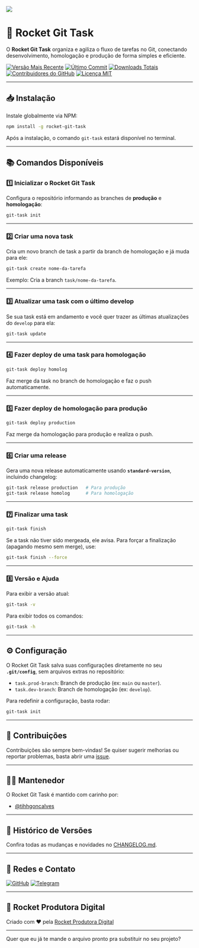 <img src="https://raw.githubusercontent.com/filipedeschamps/rss-feed-emitter/master/content/logo.gif">

# 🚀 Rocket Git Task

O **Rocket Git Task** organiza e agiliza o fluxo de tarefas no Git, conectando desenvolvimento, homologação e produção de forma simples e eficiente.

[![Versão Mais Recente](https://img.shields.io/github/release/tihhgoncalves/rocket-git-task.svg?style=flat)]()
[![Último Commit](https://img.shields.io/github/last-commit/tihhgoncalves/rocket-git-task.svg?style=flat)]()
[![Downloads Totais](https://img.shields.io/npm/dt/rocket-git-task.svg?style=flat)](https://www.npmjs.com/package/rocket-git-task)
[![Contribuidores do GitHub](https://img.shields.io/github/contributors/tihhgoncalves/rocket-git-task.svg?style=flat)]()
[![Licença MIT](https://img.shields.io/badge/Licença-MIT-yellow.svg)](https://opensource.org/licenses/)

---

## 📥 Instalação

Instale globalmente via NPM:

```sh
npm install -g rocket-git-task
```

Após a instalação, o comando `git-task` estará disponível no terminal.

---

## 📚 Comandos Disponíveis

### 1️⃣ Inicializar o Rocket Git Task

Configura o repositório informando as branches de **produção** e **homologação**:

```sh
git-task init
```

---

### 2️⃣ Criar uma nova task

Cria um novo branch de task a partir da branch de homologação e já muda para ele:

```sh
git-task create nome-da-tarefa
```

Exemplo: Cria a branch `task/nome-da-tarefa`.

---

### 3️⃣ Atualizar uma task com o último develop

Se sua task está em andamento e você quer trazer as últimas atualizações do `develop` para ela:

```sh
git-task update
```

---

### 4️⃣ Fazer deploy de uma task para homologação

```sh
git-task deploy homolog
```

Faz merge da task no branch de homologação e faz o push automaticamente.

---

### 5️⃣ Fazer deploy de homologação para produção

```sh
git-task deploy production
```

Faz merge da homologação para produção e realiza o push.

---

### 6️⃣ Criar uma release

Gera uma nova release automaticamente usando **`standard-version`**, incluindo changelog:

```sh
git-task release production   # Para produção
git-task release homolog      # Para homologação
```

---

### 7️⃣ Finalizar uma task

```sh
git-task finish
```

Se a task não tiver sido mergeada, ele avisa. Para forçar a finalização (apagando mesmo sem merge), use:

```sh
git-task finish --force
```

---

### 8️⃣ Versão e Ajuda

Para exibir a versão atual:

```sh
git-task -v
```

Para exibir todos os comandos:

```sh
git-task -h
```

---

## ⚙️ Configuração

O Rocket Git Task salva suas configurações diretamente no seu **`.git/config`**, sem arquivos extras no repositório:

- `task.prod-branch`: Branch de produção (ex: `main` ou `master`).
- `task.dev-branch`: Branch de homologação (ex: `develop`).

Para redefinir a configuração, basta rodar:

```sh
git-task init
```

---

## 🙌 Contribuições

Contribuições são sempre bem-vindas! Se quiser sugerir melhorias ou reportar problemas, basta abrir uma [issue](https://github.com/tihhgoncalves/rocket-git-task/issues).

---

## 👨‍💻 Mantenedor

O Rocket Git Task é mantido com carinho por:

- [@tihhgoncalves](https://github.com/tihhgoncalves)

---

## 📜 Histórico de Versões

Confira todas as mudanças e novidades no [CHANGELOG.md](https://github.com/tihhgoncalves/rocket-git-task/blob/main/CHANGELOG.md).

---

## 🔗 Redes e Contato

[![GitHub](https://img.shields.io/badge/GitHub-181717.svg?style=for-the-badge&logo=GitHub&logoColor=white)](https://github.com/tihhgoncalves)
[![Telegram](https://img.shields.io/badge/Telegram-26A5E4.svg?style=for-the-badge&logo=Telegram&logoColor=white)](https://t.me/tihhgoncalves)

---

## 🚀 Rocket Produtora Digital

Criado com ♥ pela [Rocket Produtora Digital](https://www.produtorarocket.com)

---

Quer que eu já te mande o arquivo pronto pra substituir no seu projeto?